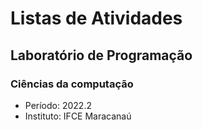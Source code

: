 # Listas de Atividades
## Laboratório de Programação
### Ciências da computação

- Período: 2022.2
- Instituto: IFCE Maracanaú
